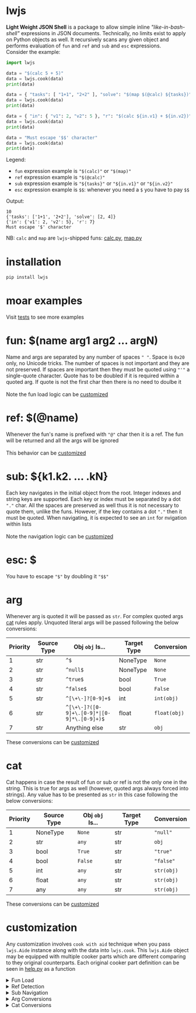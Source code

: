 # lwjs
**Light Weight JSON Shell** is a package to allow simple inline *"like-in-bash-shell"* expressions in JSON documents. Technically, no limits exist to apply on Python objects as well. It recursively scans any given object and performs evaluation of `fun` and `ref` and `sub` and `esc` expressions.\
Consider the example:
```python
import lwjs

data = "$(calc 5 + 5)"
data = lwjs.cook(data)
print(data)

data = { "tasks": [ "1+1", "2+2" ], "solve": "$(map $(@calc) ${tasks})" }
data = lwjs.cook(data)
print(data)

data = { "in": { "v1": 2, "v2": 5 }, "r": "$(calc ${in.v1} + ${in.v2})" }
data = lwjs.cook(data)
print(data)

data = "Must escape '$$' character"
data = lwjs.cook(data)
print(data)
```
Legend:
- `fun` expression example is `"$(calc)"` or `"$(map)"`
- `ref` expression example is `"$(@calc)"`
- `sub` expression example is `"${tasks}"` or `"${in.v1}"` or `"${in.v2}"`
- `esc` expression example is `$$`: whenever you need a `$` you have to pay `$$`

Output:
```
10
{'tasks': ['1+1', '2+2'], 'solve': [2, 4]}
{'in': {'v1': 2, 'v2': 5}, 'r': 7}
Must escape '$' character
```
NB: `calc` and `map` are `lwjs`-shipped funs: [calc.py](/lwjs/funs/calc.py), [map.py](/lwjs/funs/map.py)

# installation
```sh
pip install lwjs
```

# moar examples
Visit [tests](/test) to see more examples

# fun: $(name arg1 arg2 ... argN)
Name and args are separated by any number of spaces `" "`. Space is `0x20` only, no Unicode tricks. The number of spaces is not important and they are not preserved. If spaces are important then they must be quoted using `"'"` a single-quote character. Quote has to be doubled if it is required within a quoted arg. If quote is not the first char then there is no need to doulbe it\
\
Note the fun load logic can be [customized](#customization)

# ref: $(@name)
Whenever the fun's name is prefixed with `"@"` char then it is a ref. The fun will be returned and all the args will be ignored\
\
This behavior can be [customized](#customization)

# sub: ${k1.k2. ... .kN}
Each key navigates in the initial object from the root. Integer indexes and string keys are supported. Each key or index must be separated by a dot `"."` char. All the spaces are preserved as well thus it is not necessary to quote them, unlike the funs. However, if the key contains a dot `"."` then it must be quoted. When navigating, it is expected to see an `int` for nvigation within lists\
\
Note the navigation logic can be [customized](#customization)

# esc: $
You have to escape `"$"` by doubling it `"$$"`

# arg
Whenever arg is quoted it will be passed as `str`. For complex quoted args [cat](#cat) rules apply. Unquoted literal args will be passed following the below conversions:

|Priority|Source Type|Obj `obj` Is...|Target Type|Conversion|
|--------|-----------|---------------|-----------|----------|
|1|str|`^$`|NoneType|`None`|
|2|str|`^null$`|NoneType|`None`|
|3|str|`^true$`|bool|`True`|
|4|str|`^false$`|bool|`False`|
|5|str|`^[\+\-]?[0-9]+$`|int|`int(obj)`|
|6|str|`^[\+\-]?([0-9]+\.[0-9]*\|[0-9]*\.[0-9]+)$`|float|`float(obj)`|
|7|str|Anything else|str|`obj`|

These conversions can be [customized](#customization)

# cat
Cat happens in case the result of fun or sub or ref is not the only one in the string. This is true for args as well (however, quoted args always forced into strings). Any value has to be presented as `str` in this case following the below conversions:

|Priority|Source Type|Obj `obj` Is...|Target Type|Conversion|
|--------|-----------|---------------|-----------|----------|
|1|NoneType|`None`|str|`"null"`|
|2|str|`any`|str|`obj`|
|3|bool|`True`|str|`"true"`|
|4|bool|`False`|str|`"false"`|
|5|int|`any`|str|`str(obj)`|
|6|float|`any`|str|`str(obj)`|
|7|any|`any`|str|`str(obj)`|

These conversions can be [customized](#customization)

# customization
Any customization involves `cook with aid` technique when you pass `lwjs.Aide` instance along with the data into `lwjs.cook`. This `lwjs.Aide` object may be equipped with multiple cooker parts which are different comparing to they original counterparts. Each original cooker part definition can be seen in [help.py](lwjs/core/help.py) as a function

<details><summary>Fun Load</summary><p>

There are two ways to alter the `fun` load routine and both involve `cook with aid` technique:
1. `"key"."value"` naming approach
```python
import lwjs

# in order to cook with aid you need lwjs.Aide object
aid = lwjs.Aide()

# enrich the Refs with necessary modules
# do not use "." in keys since default "load"
# will not be able to handle this properly
aid.Refs['J'] = 'json'
aid.Refs['O'] = 'os'

# use aid.Refs keys to refer the fun
data = "$( J.loads '[1, 2, 3]' )"

# cook with aid technique in work
data = lwjs.cook(data, aid)
print(data)

# repeat again
data = "$(O.cpu_count)"
data = lwjs.cook(data, aid)
print(data)
```
2. Replacing the original `load`
```python
import lwjs
import importlib

# define sample static method in a sample class
# we want to allow lwjs to call the static methods
class Helper:
  @staticmethod
  def fun(arg: str) -> str:
    return f'I am Helper.fun("{arg}")'

# custom load implementation follows this signature
# note the first argument: it is lwjs.Aid (not Aide)
def my_load(aid: lwjs.Aid, name: str) -> tuple[bool, lwjs.FUN]:
  tokens = name.rsplit('.', 3)
  if len(tokens) < 3:
    raise ValueError('Bad class method reference for fun')
  module = importlib.import_module('.'.join(tokens[:-2]))
  classo = getattr(module, tokens[-2])
  method = getattr(classo, tokens[-1])
  return True, method

# in order to cook with aid you need lwjs.Aide object
aid = lwjs.Aide()

# replace original load function with a custom implementation
aid.set_load(my_load)

# using name to refer Helper class module
# use other name for classes in other modules
data = f'$({__name__}.Helper.fun hello)'

# cook with aid technique in work
data = lwjs.cook(data, aid)
print(data)
```

</p></details>

<details><summary>Ref Detection</summary><p>
 
In order to change the `ref` detection logic it is necessary to redefine the original `load` routine (like shown in `Fun Load` customization). It is possible to implement any `ref` detection logic (including disabling the `ref` detection). The only requirement for `load` is to return `tuple[True, fun]` when `fun` is detected (so this will be called and all the args will be passed) and return `tuple[False, fun]` when this is a `ref` and it should not be called

</p></details>

<details><summary>Sub Navigation</summary><p>

Same `cook with aid` technique allows to redefine `nget` and `nset` operations in the `lwjs.Aide` and implement any navigation logic

</p></details>

<details><summary>Arg Conversions</summary><p>

```python
import lwjs

# define custom converter
def to_any(aid: lwjs.Aid, obj: str) -> lwjs.ANY:
  if obj == 'HUNDRED':
    return 100
  else:
    return obj

data = "$(dump HUNDRED)"
aid = lwjs.Aide()
aid.set_to_any(to_any)
data = lwjs.cook(data, aid)
print(data)
```

</p></details>

<details><summary>Cat Conversions</summary><p>

```python
import lwjs

# define custom converter
# not a very useful one
def to_str(aid: lwjs.Aid, obj: lwjs.ANY) -> str:
  return type(obj).__name__

data = "$(void) hello $(void)"
aid = lwjs.Aide()
aid.set_to_str(to_str)
data = lwjs.cook(data, aid)
print(data)
```

</p></details>
